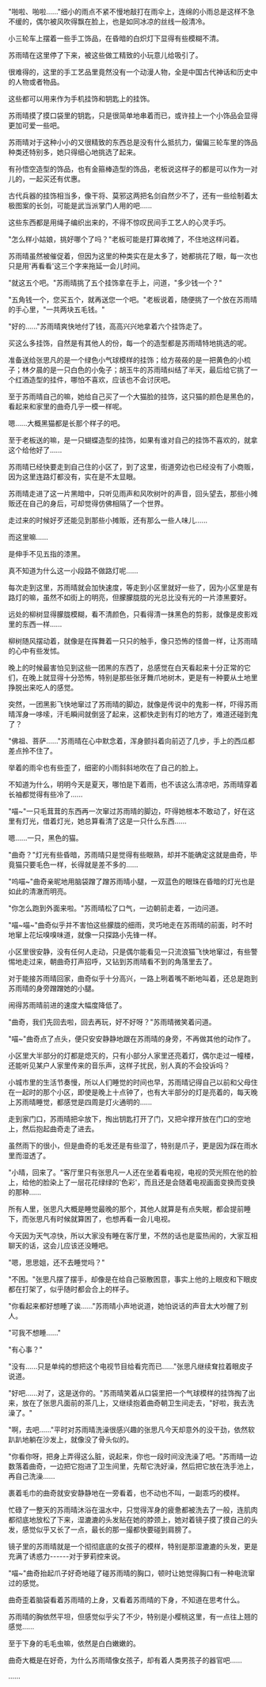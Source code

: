 <link rel="stylesheet" href="../../styles/text.css" />

"啪啦、啪啦......"细小的雨点不紧不慢地敲打在雨伞上，连绵的小雨总是这样不急不缓的，偶尔被风吹得飘在脸上，也是如同冰凉的丝线一般清冷。

小三轮车上摆着一些手工饰品，在昏暗的白炽灯下显得有些模糊不清。

苏雨晴在这里停了下来，被这些做工精致的小玩意儿给吸引了。

很难得的，这里的手工艺品里竟然没有一个动漫人物，全是中国古代神话和历史中的人物或者物品。

这些都可以用来作为手机挂饰和钥匙上的挂饰。

苏雨晴摸了摸口袋里的钥匙，只是很简单地串着而已，或许挂上一个小饰品会显得更加可爱一些吧。

苏雨晴对于这种小小的又很精致的东西总是没有什么抵抗力，偏偏三轮车里的饰品种类还特别多，她只得细心地挑选了起来。

有孙悟空造型的饰品，也有金箍棒造型的饰品，老板说这样子的都是可以作为一对儿的，一起买还有优惠。

古代兵器的挂饰相当多，像干将、莫邪这两把名剑自然少不了，还有一些绘制着太极图案的长剑，可能是武当派掌门人用的吧......

这些东西都是用绳子编织出来的，不得不惊叹民间手工艺人的心灵手巧。

"怎么样小姑娘，挑好哪个了吗？"老板可能是打算收摊了，不住地这样问着。

苏雨晴虽然被催促着，但因为这里的种类实在是太多了，她都挑花了眼，每一次也只是用'再看看'这三个字来拖延一会儿时间。

"就这五个吧。"苏雨晴挑了五个挂饰拿在手上，问道，"多少钱一个？"

"五角钱一个，您买五个，就再送您一个吧。"老板说着，随便挑了一个放在苏雨晴的手心里，"一共两块五毛钱。"

"好的......"苏雨晴爽快地付了钱，高高兴兴地拿着六个挂饰走了。

买这么多挂饰，自然是有其他人的份，每一个的造型都是苏雨晴特地挑选的呢。

准备送给张思凡的是一个绿色小气球模样的挂饰；给方莜莜的是一把黄色的小梳子；林夕晨的是一只白色的小兔子；胡玉牛的苏雨晴纠结了半天，最后给它挑了一个红酒造型的挂件，哪怕不喜欢，应该也不会讨厌吧。

至于苏雨晴自己的嘛，她给自己买了一个大猫脸的挂饰，这只猫的颜色是黑色的，看起来和家里的曲奇几乎一模一样呢。

嗯......大概黑猫都是长那个样子的吧。

至于老板送的嘛，是一只蝴蝶造型的挂饰，如果有谁对自己的挂饰不喜欢的，就拿这个给他好了......

苏雨晴已经快要走到自己住的小区了，到了这里，街道旁边也已经没有了小商贩，因为这里连路灯都没有，实在是不太显眼。

苏雨晴走进了这一片黑暗中，只听见雨声和风吹树叶的声音，回头望去，那些小摊贩还在自己的身后，可却觉得仿佛相隔了一个世界。

走过来的时候好歹还能见到那些小摊贩，还有那么一些人味儿......

而这里嘛......

是伸手不见五指的漆黑。

真不知道为什么这一小段路不做路灯呢......

每次走到这里，苏雨晴就会加快速度，等走到小区里就好一些了，因为小区里是有路灯的嘛，虽然不如街上的明亮，但朦朦胧胧的光总比没有光的一片漆黑要好。

远处的柳树显得朦胧模糊，看不清颜色，只看得清一抹黑色的剪影，就像是皮影戏里的东西一样......

柳树随风摆动着，就像是在挥舞着一只只的触手，像只恐怖的怪兽一样，让苏雨晴的心中有些发怵。

晚上的时候最害怕见到这些一团黑的东西了，总感觉在白天看起来十分正常的它们，在晚上就显得十分恐怖，特别是那些张牙舞爪地树木，更是有一种要从土地里挣脱出来吃人的感觉。

突然，一团黑影飞快地窜过了苏雨晴的脚边，就像是传说中的鬼影一样，吓得苏雨晴浑身一哆嗦，汗毛瞬间就倒竖了起来，这都快走到有灯的地方了，难道还碰到鬼了？

"佛祖、菩萨......"苏雨晴在心中默念着，浑身颤抖着向前迈了几步，手上的西瓜都差点拎不住了。

举着的雨伞也有些歪了，细密的小雨斜斜地吹在了自己的脸上。

不知道为什么，明明今天是夏天，哪怕是下着雨，也不该这么清凉吧，苏雨晴穿着长袖都觉得有些冷了......

"喵\~"一只毛茸茸的东西再一次窜过苏雨晴的脚边，吓得她根本不敢动了，好在这里有灯光，借着灯光，她总算看清了这是一只什么东西......

嗯......一只，黑色的猫。

"曲奇？"灯光有些昏暗，苏雨晴只是觉得有些眼熟，却并不能确定这就是曲奇，毕竟猫只要毛色一样，长得就是差不多的......

"呜喵\~"曲奇亲昵地用脑袋蹭了蹭苏雨晴小腿，一双蓝色的眼珠在昏暗的灯光也是如此的清澈而明亮。

"你怎么跑到外面来啦。"苏雨晴松了口气，一边朝前走着，一边问道。

"喵\~喵\~"曲奇似乎并不害怕这些朦胧的细雨，灵巧地走在苏雨晴的前面，时不时地窜上花坛嗅嗅味道，就像一只探路小先锋一样。

小区里很安静，没有任何人走动，只是偶尔能看见一只流浪猫飞快地窜过，有些警惕地走过来，朝曲奇打声招呼，又钻到苏雨晴看不到的角落里去了。

对于能接苏雨晴回家，曲奇似乎十分高兴，一路上咧着嘴不断地叫着，还总是跑到苏雨晴的身旁蹭蹭她的小腿。

闹得苏雨晴前进的速度大幅度降低了。

"曲奇，我们先回去啦，回去再玩，好不好呀？"苏雨晴微笑着问道。

"喵\~"曲奇点了点头，便只安安静静地跟在苏雨晴的身旁，不再做其他的动作了。

小区里大半部分的灯都是熄灭的，只有小部分人家里还亮着灯，偶尔走过一幢楼，还能听见某户人家里传来的音乐声，这样子扰民，别人真的不会投诉吗？

小城市里的生活节奏慢，所以人们睡觉的时间也早，苏雨晴记得自己以前和父母住在一起时的那个小区，即使是晚上十点钟了，也有大半部分的灯是亮着的，每天晚上苏雨晴睡觉，都感觉是四周是灯火通明的......

走到家门口，苏雨晴把伞放下，掏出钥匙打开了门，又把伞撑开放在门口的空地上，然后抱起曲奇走了进去。

虽然雨下的很小，但是曲奇的毛发还是有些湿了，特别是爪子，更是因为踩在雨水里而湿透了。

"小晴，回来了。"客厅里只有张思凡一人还在坐着看电视，电视的荧光照在他的脸上，给他的脸染上了一层花花绿绿的'色彩'，而且还是会随着电视画面变换而变换的那种......

所有人里，张思凡大概是睡觉最晚的那个，其他人就算是有点失眠，都会提前睡下，而张思凡有时候就算困了，也想再看一会儿电视。

今天因为天气凉快，所以大家没有睡在客厅里，不然的话也是蛮热闹的，大家互相聊天的话，这会儿应该还没睡吧。

"嗯，思思姐，还不去睡觉吗？"

"不困。"张思凡摆了摆手，却像是在给自己驱散困意，事实上他的上眼皮和下眼皮都在打架了，似乎随时都会合上的样子。

"你看起来都好想睡了诶......"苏雨晴小声地说道，她怕说话的声音太大吵醒了别人。

"可我不想睡......"

"有心事？"

"没有......只是单纯的想把这个电视节目给看完而已......"张思凡继续耷拉着眼皮子说道。

"好吧......对了，这是送你的。"苏雨晴笑着从口袋里把一个气球模样的挂饰掏了出来，放在了张思凡面前的茶几上，又继续抱着曲奇朝卫生间走去，"好啦，我去洗澡了。"

"啊，去吧......"平时对苏雨晴洗澡很感兴趣的张思凡今天却意外的没干劲，依然软趴趴地躺在沙发上，就像没了骨头似的。

"你看你呀，把身上弄得这么脏，说起来，你也一段时间没洗澡了吧。"苏雨晴一边数落着曲奇，一边把它抱进了卫生间里，先帮它洗好澡，然后把它放在洗手池上，再自己洗澡......

裹着毛巾的曲奇就安安静静地在一旁看着，也不动也不叫，一副乖巧的模样。

忙碌了一整天的苏雨晴沐浴在温水中，只觉得浑身的疲惫都被洗去了一般，连肌肉都彻底地放松了下来，湿漉漉的头发贴在她的脖颈上，她对着镜子摸了摸自己的头发，感觉似乎又长了一点，最长的那一撮都快要碰到肩膀了。

镜子里的苏雨晴就是一个彻彻底底的女孩子的模样，特别是那湿漉漉的头发，更是充满了诱惑力------对于萝莉控来说。

"喵\~"曲奇抬起爪子好奇地碰了碰苏雨晴的胸口，顿时让她觉得胸口有一种电流窜过的感觉。

曲奇歪着脑袋看着苏雨晴的上身，又看着苏雨晴的下身，不知道在思考什么。

苏雨晴的胸依然平坦，但感觉似乎尖了不少，特别是小樱桃这里，有一点往上翘的感觉......

至于下身的毛毛虫嘛，依然是白白嫩嫩的。

曲奇大概是在好奇，为什么苏雨晴像女孩子，却有着人类男孩子的器官吧......

......
